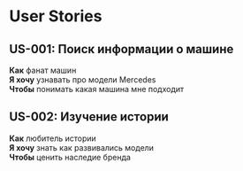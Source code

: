 # User Stories

## US-001: Поиск информации о машине
**Как** фанат машин  
**Я хочу** узнавать про модели Mercedes  
**Чтобы** понимать какая машина мне подходит

## US-002: Изучение истории
**Как** любитель истории  
**Я хочу** знать как развивались модели  
**Чтобы** ценить наследие бренда